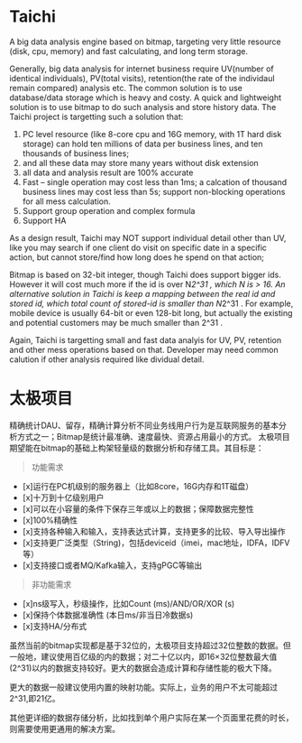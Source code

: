 # Taichi
A big data analysis engine based on bitmap, targeting very little resource (disk, cpu, memory) and fast calculating, and long term storage.

Generally, big data analysis for internet business require UV(number of identical individuals), PV(total visits), retention(the rate of the individaul remain compared) analysis etc. The common solution is to use database/data storage which is heavy and costy.
A quick and lightweight solution is to use bitmap to do such analysis and store history data. The Taichi project is targetting such a solution that:
1.	PC level resource (like 8-core cpu and 16G memory, with 1T hard disk storage) can hold ten millions of data per business lines, and ten thousands of business lines; 
2.	and all these data may store many years without disk extension
3.	all data and analysis result are 100% accurate
4.	Fast – single operation may cost less than 1ms; a calcation of thousand business lines may cost less than 5s; support non-blocking operations for all mess calculation.
5.	Support group operation and complex formula
6.	Support HA

As a design result, Taichi may NOT support individual detail other than UV, like you may search if one client do visit on specific date in a specific action, but cannot store/find how long does he spend on that action;

Bitmap is based on 32-bit integer, though Taichi does support bigger ids. However it will cost much more if the id is over N*2^31 , which N is > 16. An alternative solution in Taichi is keep a mapping between the real id and stored id, which total count of stored-id is smaller than N*2^31 . For example, mobile device is usually 64-bit or even 128-bit long, but actually the existing and potential customers may be much smaller than 2^31 .

Again, Taichi is targetting small and fast data analyis for UV, PV, retention and other mess operations based on that. Developer may need common calution if other analysis required like dividual detail.

# 太极项目
精确统计DAU、留存，精确计算分析不同业务线用户行为是互联网服务的基本分析方式之一；Bitmap是统计最准确、速度最快、资源占用最小的方式。
太极项目期望能在bitmap的基础上构架轻量级的数据分析和存储工具。其目标是：
> 功能需求
- [x]运行在PC机级别的服务器上（比如8core，16G内存和1T磁盘）
- [x]十万到十亿级别用户
- [x]可以在小容量的条件下保存三年或以上的数据；保障数据完整性
- [x]100%精确性
- [x]支持各种输入和输入，支持表达式计算，支持更多的比较、导入导出操作
- [x]支持更广泛类型（String)，包括deviceid（imei，mac地址，IDFA，IDFV等）
- [x]支持接口或者MQ/Kafka输入，支持gPGC等输出
> 非功能需求
- [x]ns级写入，秒级操作，比如Count (ms)/AND/OR/XOR (s)
- [x]保持个体数据准确性 (本日ms/非当日冷数据s)
- [x]支持HA/分布式

虽然当前的bitmap实现都是基于32位的，太极项目支持超过32位整数的数据。但一般地，建议使用百亿级的内的数据；对二十亿以内，即16×32位整数最大值(2^31)以内的数据支持较好。更大的数据会造成计算和存储性能的极大下降。

更大的数据一般建议使用内置的映射功能。实际上，业务的用户不太可能超过2^31,即21亿。

其他更详细的数据存储分析，比如找到单个用户实际在某一个页面里花费的时长，则需要使用更通用的解决方案。
